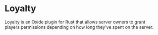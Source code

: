 <h1>Loyalty</h1>
Loyalty is an Oxide plugin for Rust that allows server owners to grant players permissions depending on how long they've spent on the server.
 

